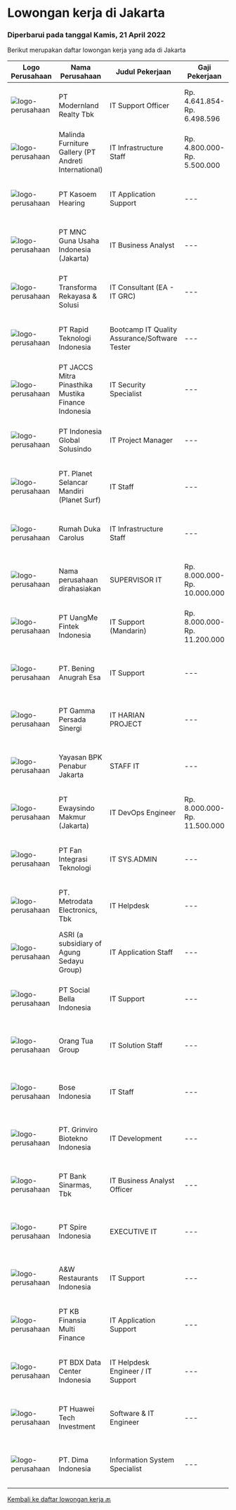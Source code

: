 
  # Lowongan kerja di Jakarta

  ### Diperbarui pada tanggal Kamis, 21 April 2022

  Berikut merupakan daftar lowongan kerja yang ada di Jakarta

  |Logo Perusahaan | Nama Perusahaan | Judul Pekerjaan | Gaji Pekerjaan | Lokasi | Deskripsi | Tanggal diunggah | Pranala |
  | -------------- | --------------- | --------------- | --------- | --------- | -------------- | ------- | ----------- |
  |![logo-perusahaan](https://image-service-cdn.seek.com.au/7b11bbf2925e2479b7e191ea8a5088fa249175aa/ee4dce1061f3f616224767ad58cb2fc751b8d2dc)|PT Modernland Realty Tbk|IT Support Officer|Rp. 4.641.854-Rp. 6.498.596|Jakarta Barat|Memastikan sistem internet yang melengkapi apps, domain, file server berjalan dengan baik Ikut membantu penyusunan system dan program komputerisasi...|Rabu, 20 April 2022|https://www.jobstreet.co.id/id/job/it-support-officer-3860920?token=0~8bf12e8e-538c-4870-9a1a-0645956987ee&sectionRank=1&jobId=jobstreet-id-job-3860920|
|![logo-perusahaan](https://image-service-cdn.seek.com.au/07c5634ca8aaf00fcb9248f7ea6106309c39b156/ee4dce1061f3f616224767ad58cb2fc751b8d2dc)|Malinda Furniture Gallery (PT Andreti International)|IT Infrastructure Staff|Rp. 4.800.000-Rp. 5.500.000|Jakarta Raya|Kualifikasi : Pendidikan S1 Jurusan Teknik Informatika / Teknik Komputer dari Universitas terkemuka. Usia maksimal 30 tahun Memiliki pengalaman...|Rabu, 20 April 2022|https://www.jobstreet.co.id/id/job/it-infrastructure-staff-3861490?token=0~8bf12e8e-538c-4870-9a1a-0645956987ee&sectionRank=2&jobId=jobstreet-id-job-3861490|
|![logo-perusahaan](https://image-service-cdn.seek.com.au/78b7062bee6034a2b510e4cd61c8a65d81375301/ee4dce1061f3f616224767ad58cb2fc751b8d2dc)|PT Kasoem Hearing|IT Application Support|---|Jakarta Raya|Melakukan layanan kepada end user (seluruh business unit) sehubungan dengan kendala aplikasi Melakukan support dan troubleshooting kepada user...|Rabu, 20 April 2022|https://www.jobstreet.co.id/id/job/it-application-support-3861650?token=0~8bf12e8e-538c-4870-9a1a-0645956987ee&sectionRank=3&jobId=jobstreet-id-job-3861650|
|![logo-perusahaan](https://image-service-cdn.seek.com.au/1362dd915676f453d49869a214beb2ebdad8a21c/ee4dce1061f3f616224767ad58cb2fc751b8d2dc)|PT MNC Guna Usaha Indonesia (Jakarta)|IT Business Analyst|---|Jakarta Pusat|Job Summary: Conduct requirement gathering, solution analysis, application testing (User Acceptance Testing/ UAT) and system support.  Develop...|Kamis, 21 April 2022|https://www.jobstreet.co.id/id/job/it-business-analyst-3862294?token=0~8bf12e8e-538c-4870-9a1a-0645956987ee&sectionRank=4&jobId=jobstreet-id-job-3862294|
|![logo-perusahaan](https://image-service-cdn.seek.com.au/5c5f9a0e14cce5e5f1fc91821a070e0776ed1373/ee4dce1061f3f616224767ad58cb2fc751b8d2dc)|PT Transforma Rekayasa & Solusi|IT Consultant (EA - IT GRC)|---|Jakarta Raya|Kami mengundang kandidat prospektif untuk bergabung dengan tim konsultasi kami, khususnya terkait bidang Enteprise Architecture dan IT...|Kamis, 21 April 2022|https://www.jobstreet.co.id/id/job/it-consultant-ea-it-grc-3862066?token=0~8bf12e8e-538c-4870-9a1a-0645956987ee&sectionRank=5&jobId=jobstreet-id-job-3862066|
|![logo-perusahaan](https://image-service-cdn.seek.com.au/88f4054dbd394dc5ff51e8984796ce31b7f23ebb/ee4dce1061f3f616224767ad58cb2fc751b8d2dc)|PT Rapid Teknologi Indonesia|Bootcamp IT Quality Assurance/Software Tester|---|Jakarta Raya|We are looking for a results-driven software tester to be responsible for designing and running tests on software usability. The software tester will...|Rabu, 20 April 2022|https://www.jobstreet.co.id/id/job/bootcamp-it-quality-assurance-software-tester-3861524?token=0~8bf12e8e-538c-4870-9a1a-0645956987ee&sectionRank=6&jobId=jobstreet-id-job-3861524|
|![logo-perusahaan](https://image-service-cdn.seek.com.au/e05f949e5ee661a49f6acf8cbb0efe0aae6df298/ee4dce1061f3f616224767ad58cb2fc751b8d2dc)|PT JACCS Mitra Pinasthika Mustika Finance Indonesia|IT Security Specialist|---|Jakarta Raya|Job Description: Defining access privileges, security control, and security procedures Analyzing security problems, identifying abnormalities in...|Rabu, 20 April 2022|https://www.jobstreet.co.id/id/job/it-security-specialist-3845306?token=0~8bf12e8e-538c-4870-9a1a-0645956987ee&sectionRank=7&jobId=jobstreet-id-job-3845306|
|![logo-perusahaan](https://image-service-cdn.seek.com.au/8e3ec4778024604ab2e4705419d980aab70d15f1/ee4dce1061f3f616224767ad58cb2fc751b8d2dc)|PT Indonesia Global Solusindo|IT Project Manager|---|Jakarta Barat|Experienced Software Solution Architect with great interpersonal skill, technical skill, open communication, proactive, great team work with...|Rabu, 20 April 2022|https://www.jobstreet.co.id/id/job/it-project-manager-3861150?token=0~8bf12e8e-538c-4870-9a1a-0645956987ee&sectionRank=8&jobId=jobstreet-id-job-3861150|
|![logo-perusahaan](https://image-service-cdn.seek.com.au/9a17f6158932b294e24ba264a1e5b00bc07424ec/ee4dce1061f3f616224767ad58cb2fc751b8d2dc)|PT. Planet Selancar Mandiri (Planet Surf)|IT Staff|---|Jakarta Raya|Uraian Pekerjaan dan Tanggung Jawab: Mengatur dan memantau semua system dan infrastruktur yang terpasang (Server, Mail, Internet WAN, LAN dll),...|Kamis, 21 April 2022|https://www.jobstreet.co.id/id/job/it-staff-3862119?token=0~8bf12e8e-538c-4870-9a1a-0645956987ee&sectionRank=9&jobId=jobstreet-id-job-3862119|
|![logo-perusahaan](https://image-service-cdn.seek.com.au/a2b57cd9be55ce37482de5fbd25ec57e5d2fa06a/ee4dce1061f3f616224767ad58cb2fc751b8d2dc)|Rumah Duka Carolus|IT Infrastructure Staff|---|Jakarta Pusat|Jujur dan bertanggung jawab Pengalaman minimal 1 tahun Pendidikan D3/S1 Teknik Informatika/Sistem Informasi/Ilmu Komputer Dapat bekerja secara...|Rabu, 20 April 2022|https://www.jobstreet.co.id/id/job/it-infrastructure-staff-3861173?token=0~8bf12e8e-538c-4870-9a1a-0645956987ee&sectionRank=10&jobId=jobstreet-id-job-3861173|
|![logo-perusahaan](https://i.ibb.co/sqvTCh9/112815900-stock-vector-no-image-available-icon-flat-vector.webp)|Nama perusahaan dirahasiakan|SUPERVISOR IT|Rp. 8.000.000-Rp. 10.000.000|Jakarta Utara|Job Spesifikasi : Usia min 32 Tahun - PREFERED MANDARIN Pendidikan Min S1 dibidang IT, Komputer, Network atau setara. Memiliki pengalaman Min 3 Tahun...|Selasa, 19 April 2022|https://www.jobstreet.co.id/id/job/supervisor-it-3859584?token=0~8bf12e8e-538c-4870-9a1a-0645956987ee&sectionRank=11&jobId=jobstreet-id-job-3859584|
|![logo-perusahaan](https://image-service-cdn.seek.com.au/ddf1a64045919b87a00060976902665f09f57e66/ee4dce1061f3f616224767ad58cb2fc751b8d2dc)|PT UangMe Fintek Indonesia|IT Support (Mandarin)|Rp. 8.000.000-Rp. 11.200.000|Jakarta Raya|Responsibilities Provide initial problem, determination to the standard application, and assist end-users to determine whether a problem is on...|Rabu, 20 April 2022|https://www.jobstreet.co.id/id/job/it-support-mandarin-3851660?token=0~8bf12e8e-538c-4870-9a1a-0645956987ee&sectionRank=12&jobId=jobstreet-id-job-3851660|
|![logo-perusahaan](https://image-service-cdn.seek.com.au/60a2e8e38b7711d276845c4c0601449c6285cbc8/ee4dce1061f3f616224767ad58cb2fc751b8d2dc)|PT. Bening Anugrah Esa|IT Support|---|Jakarta Utara|·      Troubleshoot and solve end-user problems·      Manage and monitor all installed systems and infrastructure (Servers, Mail, Internet, WAN, LAN,...|Selasa, 19 April 2022|https://www.jobstreet.co.id/id/job/it-support-3859710?token=0~8bf12e8e-538c-4870-9a1a-0645956987ee&sectionRank=13&jobId=jobstreet-id-job-3859710|
|![logo-perusahaan](https://image-service-cdn.seek.com.au/d6296f21491fbd9ee244a394cb422b359875ff53/ee4dce1061f3f616224767ad58cb2fc751b8d2dc)|PT Gamma Persada Sinergi|IT HARIAN PROJECT|---|Jakarta Utara|IT HARIAN PROJECTKualifikasi:·        Pendidikan Minimal SMU &amp; Mahasiswa·        Cekatan·        Semangat·        Dapat bekerja dalam...|Rabu, 20 April 2022|https://www.jobstreet.co.id/id/job/it-harian-project-3861891?token=0~8bf12e8e-538c-4870-9a1a-0645956987ee&sectionRank=14&jobId=jobstreet-id-job-3861891|
|![logo-perusahaan](https://image-service-cdn.seek.com.au/46e7c22c730cd19d767b0ddc3dfbc40619745232/ee4dce1061f3f616224767ad58cb2fc751b8d2dc)|Yayasan BPK Penabur Jakarta|STAFF IT|---|Jakarta Raya|Spesifikasi: S1 Teknik Informatika / S1 Sistem informasi Usia maksimal 35 tahun Pengalaman minimal 1 - 2 tahun, Lulusan baru dipersilahkan melamar...|Rabu, 20 April 2022|https://www.jobstreet.co.id/id/job/staff-it-3861003?token=0~8bf12e8e-538c-4870-9a1a-0645956987ee&sectionRank=15&jobId=jobstreet-id-job-3861003|
|![logo-perusahaan](https://image-service-cdn.seek.com.au/fb9094976ede4f993080149723996a78c8fbefb6/ee4dce1061f3f616224767ad58cb2fc751b8d2dc)|PT Ewaysindo Makmur (Jakarta)|IT DevOps Engineer|Rp. 8.000.000-Rp. 11.500.000|Jakarta Pusat|Job Description:As a IT DevOps Engineer, you are responsible to create and maintain development platforms and processes that enable automation of...|Kamis, 21 April 2022|https://www.jobstreet.co.id/id/job/it-devops-engineer-3862276?token=0~8bf12e8e-538c-4870-9a1a-0645956987ee&sectionRank=16&jobId=jobstreet-id-job-3862276|
|![logo-perusahaan](https://image-service-cdn.seek.com.au/ffbc8591cee22094e7146a5bcc4f1c835a5e9468/ee4dce1061f3f616224767ad58cb2fc751b8d2dc)|PT Fan Integrasi Teknologi|IT SYS.ADMIN|---|Jakarta Pusat|Responsibilities : Install and configure software and hardware Manage network servers and technology tools Set up accounts and workstations Monitor...|Rabu, 20 April 2022|https://www.jobstreet.co.id/id/job/it-sys.admin-3842707?token=0~8bf12e8e-538c-4870-9a1a-0645956987ee&sectionRank=17&jobId=jobstreet-id-job-3842707|
|![logo-perusahaan](https://image-service-cdn.seek.com.au/0d75518309b56a3cff39daa569b0ba02cc7a22f2/ee4dce1061f3f616224767ad58cb2fc751b8d2dc)|PT. Metrodata Electronics, Tbk|IT Helpdesk|---|Jakarta Selatan|Spesifikasi Personil :- D3 / S1 Sistem Informasi, Teknic dan pendidikan setara- Good communication- Multi tasking- Experience on SLA, Service Desk...|Selasa, 19 April 2022|https://www.jobstreet.co.id/id/job/it-helpdesk-3859872?token=0~8bf12e8e-538c-4870-9a1a-0645956987ee&sectionRank=18&jobId=jobstreet-id-job-3859872|
|![logo-perusahaan](https://image-service-cdn.seek.com.au/1b7ceb79495ce212436f0fb45368fe9ffa13930a/ee4dce1061f3f616224767ad58cb2fc751b8d2dc)|ASRI (a subsidiary of Agung Sedayu Group)|IT Application Staff|---|Jakarta Raya|Qualifications: Candidate must possess at least Bachelor's Degree Information Technology/Information System or equivalent At least minimum 2 year(s)...|Senin, 18 April 2022|https://www.jobstreet.co.id/id/job/it-application-staff-3858318?token=0~8bf12e8e-538c-4870-9a1a-0645956987ee&sectionRank=19&jobId=jobstreet-id-job-3858318|
|![logo-perusahaan](https://image-service-cdn.seek.com.au/93a3334665846b32e4134aa9317ef4ce455bef01/ee4dce1061f3f616224767ad58cb2fc751b8d2dc)|PT Social Bella Indonesia|IT Support|---|Jakarta Barat|Requirements:  Diploma/Bachelor Degree of Computer Engineering Have min 1 year experience as IT Support in Internet Service Provider/ E-commerce /...|Senin, 18 April 2022|https://www.jobstreet.co.id/id/job/it-support-3857782?token=0~8bf12e8e-538c-4870-9a1a-0645956987ee&sectionRank=20&jobId=jobstreet-id-job-3857782|
|![logo-perusahaan](https://image-service-cdn.seek.com.au/bfdb00c0adbf988c12035f2d57bf67300ceec9e4/ee4dce1061f3f616224767ad58cb2fc751b8d2dc)|Orang Tua Group|IT Solution Staff|---|Jakarta Raya|Kualifikasi:- S1 jurusan Sistem Informasi / Tehnik Industri dari universitas terkemuka- Menunjukan kemampuan daya analisa yang akurat dan detail-...|Selasa, 19 April 2022|https://www.jobstreet.co.id/id/job/it-solution-staff-3859336?token=0~8bf12e8e-538c-4870-9a1a-0645956987ee&sectionRank=21&jobId=jobstreet-id-job-3859336|
|![logo-perusahaan](https://image-service-cdn.seek.com.au/d4ec1d85820b89286cb7b98a5334be1607d5c960/ee4dce1061f3f616224767ad58cb2fc751b8d2dc)|Bose Indonesia|IT Staff|---|Jakarta Utara|Requirements:  Diploma/Bachelor degree in Information Technology, Computer Science or related field. Have min 1 year experience as IT Support in...|Senin, 18 April 2022|https://www.jobstreet.co.id/id/job/it-staff-3858212?token=0~8bf12e8e-538c-4870-9a1a-0645956987ee&sectionRank=22&jobId=jobstreet-id-job-3858212|
|![logo-perusahaan](https://image-service-cdn.seek.com.au/66821140834a53c532360563c3fcd55bbf381709/ee4dce1061f3f616224767ad58cb2fc751b8d2dc)|PT. Grinviro Biotekno Indonesia|IT Development|---|Jakarta Raya|Deskripsi Pekerjaan : Membuat dan mendesign program sesuai kebutuhan perusahaan Melakukan perubahan program sesuai perkembangan dan kebutuhan...|Rabu, 20 April 2022|https://www.jobstreet.co.id/id/job/it-development-3850596?token=0~8bf12e8e-538c-4870-9a1a-0645956987ee&sectionRank=23&jobId=jobstreet-id-job-3850596|
|![logo-perusahaan](https://image-service-cdn.seek.com.au/183e728b1aaa48d9cd3efc94c4090f63804ec968/ee4dce1061f3f616224767ad58cb2fc751b8d2dc)|PT Bank Sinarmas, Tbk|IT Business Analyst Officer|---|Jakarta Raya|Deskripsi pekerjaan: Memberikan review/masukan atas permintaan pengembangan system dari Business Unit yang disampaikan dalam bentuk Business...|Rabu, 20 April 2022|https://www.jobstreet.co.id/id/job/it-business-analyst-officer-3860642?token=0~8bf12e8e-538c-4870-9a1a-0645956987ee&sectionRank=24&jobId=jobstreet-id-job-3860642|
|![logo-perusahaan](https://image-service-cdn.seek.com.au/68d3fce71b461a5a24e7e748e24e4963c5193479/ee4dce1061f3f616224767ad58cb2fc751b8d2dc)|PT Spire Indonesia|EXECUTIVE IT|---|Jakarta Raya|Responsibility:- Handle issues in Computer Hardware, Software, Networking- Solution - troubleshooting users- Maintain the network/ networking-...|Selasa, 19 April 2022|https://www.jobstreet.co.id/id/job/executive-it-3860495?token=0~8bf12e8e-538c-4870-9a1a-0645956987ee&sectionRank=25&jobId=jobstreet-id-job-3860495|
|![logo-perusahaan](https://image-service-cdn.seek.com.au/ed9b94d28fbfa4b308f1fd80c300b34223736386/ee4dce1061f3f616224767ad58cb2fc751b8d2dc)|A&W Restaurants Indonesia|IT Support|---|Jakarta Utara|Kualifikasi: Maksimal 28 Tahun S1 dibidang komputer (IT) Mengerti mesin POS, Quorion, Absen, CCTV Mengerti Software Vtec Mengerti installation OS dan...|Senin, 18 April 2022|https://www.jobstreet.co.id/id/job/it-support-3858887?token=0~8bf12e8e-538c-4870-9a1a-0645956987ee&sectionRank=26&jobId=jobstreet-id-job-3858887|
|![logo-perusahaan](https://image-service-cdn.seek.com.au/ed6b5f2b90a5ab080f1516f403c8482cf0feea25/ee4dce1061f3f616224767ad58cb2fc751b8d2dc)|PT KB Finansia Multi Finance|IT Application Support|---|Jakarta Selatan|Tanggung jawab Memonitor kinerja dan memproses permasalahan sistem aplikasi perusahaan yang muncul baik dari komplain usr maupun dari sumber lain...|Selasa, 19 April 2022|https://www.jobstreet.co.id/id/job/it-application-support-3860465?token=0~8bf12e8e-538c-4870-9a1a-0645956987ee&sectionRank=27&jobId=jobstreet-id-job-3860465|
|![logo-perusahaan](https://image-service-cdn.seek.com.au/9e71c1bf782707857d80395001c5715cec91660e/ee4dce1061f3f616224767ad58cb2fc751b8d2dc)|PT BDX Data Center Indonesia|IT Helpdesk Engineer / IT Support|---|Jakarta Raya|The role is of Helpdesk Engineer who can design and deliver cutting edge solutions in a hybrid LAN &amp; Desktop environment. We want the person in...|Rabu, 20 April 2022|https://www.jobstreet.co.id/id/job/it-helpdesk-engineer-it-support-3861321?token=0~8bf12e8e-538c-4870-9a1a-0645956987ee&sectionRank=28&jobId=jobstreet-id-job-3861321|
|![logo-perusahaan](https://image-service-cdn.seek.com.au/51023b340a63dd3e3cad0e4f5dfff1aa12414974/ee4dce1061f3f616224767ad58cb2fc751b8d2dc)|PT Huawei Tech Investment|Software & IT Engineer|---|Jakarta Raya|Job Description: Works as technical service and integration engineer, responsible for new Software project delivery, including: Supervision for...|Selasa, 19 April 2022|https://www.jobstreet.co.id/id/job/software-it-engineer-3859916?token=0~8bf12e8e-538c-4870-9a1a-0645956987ee&sectionRank=29&jobId=jobstreet-id-job-3859916|
|![logo-perusahaan](https://image-service-cdn.seek.com.au/22e41b5dbb457faf0b45ebaf54a3acf87ce555d8/ee4dce1061f3f616224767ad58cb2fc751b8d2dc)|PT. Dima Indonesia|Information System Specialist|---|Jakarta Raya|Kualifikasi: Pendidikan minimal S1 (Teknologi Informasi / Sistem Informasi) Memiliki pengalaman minimal 1 tahun dibidang yang sama Memiliki...|Rabu, 20 April 2022|https://www.jobstreet.co.id/id/job/information-system-specialist-3851811?token=0~8bf12e8e-538c-4870-9a1a-0645956987ee&sectionRank=30&jobId=jobstreet-id-job-3851811|


  [Kembali ke daftar lowongan kerja 🔙](../README.md#daftar-lowongan-kerja)
  